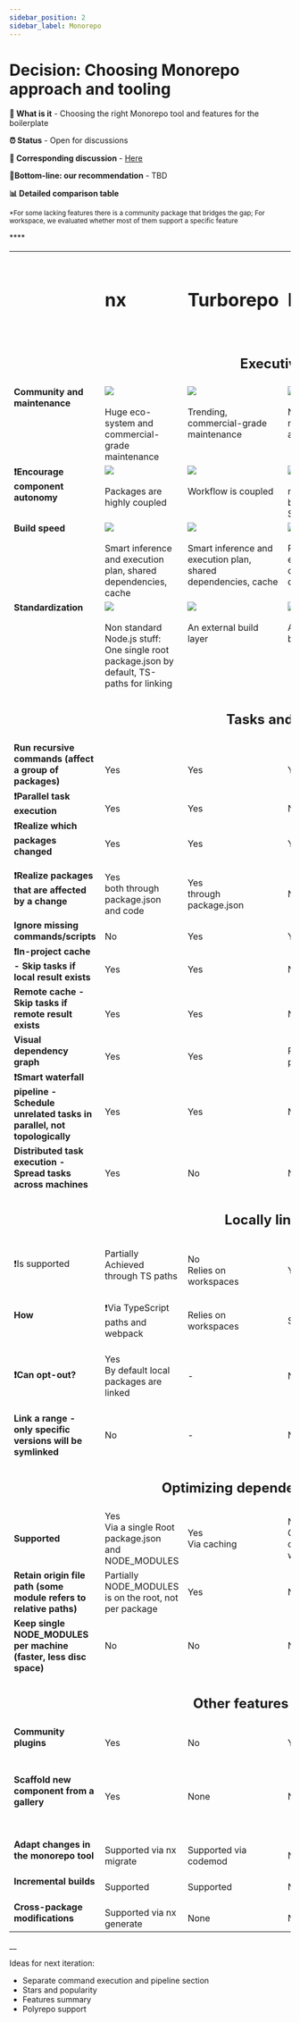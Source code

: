```yaml
---
sidebar_position: 2
sidebar_label: Monorepo
---
```


# Decision: Choosing **Monorepo** approach and tooling

**📔 What is it** - Choosing the right Monorepo tool and features for the boilerplate

**⏰ Status** - Open for discussions

**📁 Corresponding discussion** - [Here](https://github.com/practicajs/practica/issues/80)

**🎯Bottom-line: our recommendation** - TBD

**📊 Detailed comparison table**

<small>*For some lacking features there is a community package that bridges the gap; For workspace, we evaluated whether most of them support a specific feature</small>

<table valign="top">
  <tr>
    <td></td>
    <td><h1>nx</h1></td>
    <td><h1>Turborepo</h1></td>
    <td><h1>Lerna</h1></td>
    <td><h1>workspace (npm, yarn, pnpm)</h1></td>
  </tr>
  <tr>
    <td colspan="5" align="center"><h2>Executive Summary</h2></td>
  </tr>
  <tr valign="top">
    <td><b>Community and maintenance</b></td>
    <td><img src="https://raw.githubusercontent.com/practicajs/practica/main/docs/static/img/docs/decisions/full.png"/><br/><br/>Huge eco-system and commercial-grade maintenance</td>
    <td><img src="https://raw.githubusercontent.com/practicajs/practica/main/docs/static/img/docs/decisions/full.png"/><br/><br/>Trending, commercial-grade maintenance</td>
    <td>
      <img src="https://raw.githubusercontent.com/practicajs/practica/main/docs/static/img/docs/decisions/partial.png"/><br/><br/>Not maintained anymore</td>
    <td><img src="https://raw.githubusercontent.com/practicajs/practica/main/docs/static/img/docs/decisions/almost-full.png"/><br/><br/>Solid</td>
  </tr>
  <tr valign="top">
    <td><b>❗Encourage component autonomy</b></td>
    <td><img src="https://raw.githubusercontent.com/practicajs/practica/main/docs/static/img/docs/decisions/partial.png"/><br/><br/>Packages are highly coupled</td>
    <td><img src="https://raw.githubusercontent.com/practicajs/practica/main/docs/static/img/docs/decisions/almost-full.png"/><br/><br/>Workflow is coupled</td>
    <td><img src="https://raw.githubusercontent.com/practicajs/practica/main/docs/static/img/docs/decisions/almost-full.png"/><br/><br/>npm link bypasses the SemVer</td>
    <td>
      <img src="https://raw.githubusercontent.com/practicajs/practica/main/docs/static/img/docs/decisions/full.png"/><br/><br/>Minor concern: shared NODE_MODULES on the root</td>
  </tr>
  <tr valign="top">
    <td><b>Build speed</b></td>
    <td><img src="https://raw.githubusercontent.com/practicajs/practica/main/docs/static/img/docs/decisions/full.png"/><br/><br/>Smart inference and execution plan, shared dependencies, cache</td>
    <td><img src="https://raw.githubusercontent.com/practicajs/practica/main/docs/static/img/docs/decisions/full.png"/><br/><br/>Smart inference and execution plan, shared dependencies, cache</td>
    <td><img src="https://raw.githubusercontent.com/practicajs/practica/main/docs/static/img/docs/decisions/partial.png"/><br/><br/>Parallel tasks execution, copied dependencies</td>
    <td>
      <img src="https://raw.githubusercontent.com/practicajs/practica/main/docs/static/img/docs/decisions/partial.png"/><br/><br/>Shared dependencies</td>
  </tr>
    <tr valign="top">
      <td><b>Standardization</b></td>
    <td><img src="https://raw.githubusercontent.com/practicajs/practica/main/docs/static/img/docs/decisions/partial.png"/><br/><br/>Non standard Node.js stuff: One single root package.json by default, TS-paths for linking</td>
    <td><img src="https://raw.githubusercontent.com/practicajs/practica/main/docs/static/img/docs/decisions/full.png"/><br/><br/>An external build layer</td>
    <td><img src="https://raw.githubusercontent.com/practicajs/practica/main/docs/static/img/docs/decisions/full.png"/><br/><br/>An external build layer</td>
    <td>
      <img src="https://raw.githubusercontent.com/practicajs/practica/main/docs/static/img/docs/decisions/full.png"/><br/><br/>An external package centralizer</td>
  </tr>
    <tr>
    <td class="tg-ho3n" colspan="5" align="center"><h2>Tasks and build pipeline</h2></td>
  </tr>
  <tr>
    <td><b>Run recursive commands (affect a group of packages)</b></td>
    <td><br/>Yes</td>
    <td><br/>Yes</td>
    <td><br/>Yes</td>
    <td><br/>Yes</td>
  </tr>
  <tr>
    <td><b>❗️Parallel task execution</b></td>
    <td><br/>Yes</td>
    <td><br/>Yes</td>
    <td><br/>No</td>
    <td><br/>Yes* (Yarn & Pnpm)</td>
  </tr>
    <tr>
    <td><b>❗️Realize which packages changed</b></td>
    <td><br/>Yes</td>
    <td><br/>Yes</td>
    <td><br/>Yes</td>
    <td><br/>No</td>
  </tr>
    <tr>
    <td><b>❗️Realize packages that are affected by a change</b></td>
    <td><br/>Yes<br/>both through package.json and code</td>
    <td><br/>Yes<br/>through package.json</td>
    <td><br/>None</td>
    <td><br/>None</td>
  </tr>
  <tr>
    <td><b>Ignore missing commands/scripts</b></td>
    <td><br/>No</td>
    <td><br/>Yes</td>
    <td><br/>Yes</td>
    <td><br/>Yes</td>
  </tr>
  <tr>
    <td><b>❗️In-project cache - Skip tasks if local result exists</b></td>
    <td><br/>Yes</td>
    <td><br/>Yes</td>
    <td><br/>No</td>
    <td><br/>No</td>
  </tr>
  <tr>
    <td><b>Remote cache - Skip tasks if remote result exists</b></td>
    <td><br/>Yes</td>
    <td><br/>Yes</td>
    <td><br/>No</td>
    <td><br/>No</td>
  </tr>
    <tr>
      <td><b>Visual dependency graph</b></td>
    <td><br/>Yes</td>
    <td><br/>Yes</td>
    <td><br/>Partially, via plugin</td>
    <td><br/>No</td>
  </tr>
  <tr>
    <td><b>❗️Smart waterfall pipeline - Schedule unrelated tasks in parallel, not topologically</b></td>
    <td><br/>Yes</td>
    <td><br/>Yes</td>
    <td><br/>No</td>
    <td><br/>No</td>
  </tr>
  <tr>
    <td><b>Distributed task execution - Spread tasks across machines</b></td>
    <td><br/>Yes</td>
    <td><br/>No</td>
    <td><br/>No</td>
    <td><br/>No</td>
  </tr>
  <tr>
    <td class="tg-ho3n" colspan="5" align="center"><h2>Locally linking packages</h2></td>
  </tr>
  <tr>
    <td>❗️Is supported</td>
    <td>Partially<br/>Achieved through TS paths</td>
    <td><br/>No<br/>Relies on workspaces</td>
    <td><br/>Yes</td>
    <td><br/>Yes</td>
  </tr>
  <tr>
    <td><b>How</b></td>
    <td><br/>❗️Via TypeScript paths and webpack</td>
    <td><br/>Relies on workspaces</td>
    <td><br/>Symlink</td>
    <td><br/>Symlink</td>
  </tr>
   <tr>
     <td><b>❗️Can opt-out?</b></td>
    <td>Yes<br/>By default local packages are linked</td>
    <td>-</td>
    <td>No</td>
    <td>Partially<br/>Pnpm allows preferring remote packages, Yarn has a [focused package](https://classic.yarnpkg.com/blog/2018/05/18/focused-workspaces/) option which only works per a single package</td>
  </tr>
     <tr>
     <td><b>Link a range - only specific versions will be symlinked</b></td>
    <td>No</td>
    <td>-</td>
    <td>No</td>
    <td>Some<br/>Yarn and Pnpm allows workspace versioning</td>
  </tr>
  <tr>
    <td class="tg-ho3n" colspan="5" align="center"><h2>Optimizing dependencies installation speed</h2></td>
  </tr>
  <tr>
    <td><b>Supported</b></td>
    <td>Yes<br/>Via a single Root package.json and NODE_MODULES</td>
    <td>Yes<br/>Via caching</td>
    <td>No<br/>Can be used on top of yarn workspace</td>
    <td>Yes<br/>Via single node_modules folder</td>
  </tr>
  <tr>
    <td><b>Retain origin file path (some module refers to relative paths)</b></td>****
    <td>Partially<br/>NODE_MODULES is on the root, not per package</td>
    <td>Yes</td>
    <td>Not relevant</td>
    <td>Partially<br/>Pnpm uses hard link instead of symlinks</td>
  </tr>
  <tr>
    <td><b>Keep single NODE_MODULES per machine (faster, less disc space)</b></td>
    <td>No<br/></td>
    <td>No</td>
    <td>No</td>
    <td>Partially<br/>Pnpm supports this</td>
  </tr>
  <tr>
    <td class="tg-ho3n" colspan="5" align="center"><h2>Other features and considerations</h2></td>
  </tr>
   <tr>
     <td><b>Community plugins</b></td>
    <td><br/>Yes</td>
    <td><br/>No</td>
    <td><br/>Yes</td>
    <td><br/>Yes</td>
  </tr>
  <tr>
    <td><b>Scaffold new component from a gallery</b></td>
    <td><br/>Yes</td>
    <td><br/>None</td>
    <td><br/>None</td>
    <td><br/>None</td>
    <td>Create a new package to the repo</td>
    <td><br/>Built it code genreation with useful templates</td>
    <td><br/>None, 3rd party code generator can be used</td>
    <td><br/>None, 3rd party code generator can be used</td>
    <td><br/>None, 3rd party code generator can be used</td>
  </tr>
  <tr>
    <td><b>Adapt changes in the monorepo tool</b></td>
    <td><br/>Supported via nx migrate</td>
    <td><br/>Supported via codemod</td>
    <td><br/>None</td>
    <td><br/>None</td>
  </tr>
  <tr>
    <td><b>Incremental builds</b></td>
    <td><br/>Supported</td>
    <td><br/>Supported</td>
    <td><br/>None</td>
    <td><br/>None</td>
  </tr>
  <tr>
    <td><b>Cross-package modifications</b></td>
    <td><br/>Supported via nx generate</td>
    <td><br/>None</td>
    <td><br/>None</td>
    <td><br/>None</td>
  </tr>
</table>

__

Ideas for next iteration:
- Separate command execution and pipeline section
- Stars and popularity
- Features summary
- Polyrepo support

